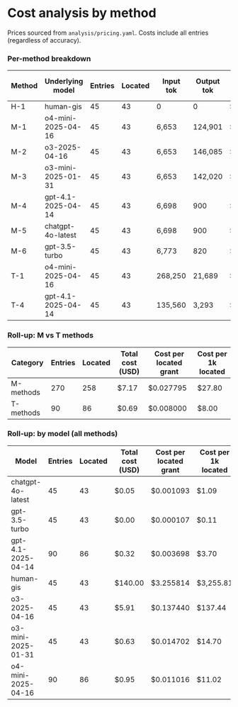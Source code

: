 # Cost analysis by method

Prices sourced from `analysis/pricing.yaml`. Costs include all entries (regardless of accuracy).

### Per-method breakdown

| Method | Underlying model | Entries | Located | Input tok | Output tok | Total cost (USD) | Cost per located grant | Cost per 1k located |
|---|---|---|---|---|---|---|---|---|
| H-1 | human-gis | 45 | 43 | 0 | 0 | $140.00 | $3.255814 | $3,255.81 |
| M-1 | o4-mini-2025-04-16 | 45 | 43 | 6,653 | 124,901 | $0.56 | $0.012951 | $12.95 |
| M-2 | o3-2025-04-16 | 45 | 43 | 6,653 | 146,085 | $5.91 | $0.137440 | $137.44 |
| M-3 | o3-mini-2025-01-31 | 45 | 43 | 6,653 | 142,020 | $0.63 | $0.014702 | $14.70 |
| M-4 | gpt-4.1-2025-04-14 | 45 | 43 | 6,698 | 900 | $0.02 | $0.000479 | $0.48 |
| M-5 | chatgpt-4o-latest | 45 | 43 | 6,698 | 900 | $0.05 | $0.001093 | $1.09 |
| M-6 | gpt-3.5-turbo | 45 | 43 | 6,773 | 820 | $0.00 | $0.000107 | $0.11 |
| T-1 | o4-mini-2025-04-16 | 45 | 43 | 268,250 | 21,689 | $0.39 | $0.009082 | $9.08 |
| T-4 | gpt-4.1-2025-04-14 | 45 | 43 | 135,560 | 3,293 | $0.30 | $0.006918 | $6.92 |

### Roll-up: M vs T methods

| Category | Entries | Located | Total cost (USD) | Cost per located grant | Cost per 1k located |
|---|---|---|---|---|---|
| M-methods | 270 | 258 | $7.17 | $0.027795 | $27.80 |
| T-methods | 90 | 86 | $0.69 | $0.008000 | $8.00 |

### Roll-up: by model (all methods)

| Model | Entries | Located | Total cost (USD) | Cost per located grant | Cost per 1k located |
|---|---|---|---|---|---|
| chatgpt-4o-latest | 45 | 43 | $0.05 | $0.001093 | $1.09 |
| gpt-3.5-turbo | 45 | 43 | $0.00 | $0.000107 | $0.11 |
| gpt-4.1-2025-04-14 | 90 | 86 | $0.32 | $0.003698 | $3.70 |
| human-gis | 45 | 43 | $140.00 | $3.255814 | $3,255.81 |
| o3-2025-04-16 | 45 | 43 | $5.91 | $0.137440 | $137.44 |
| o3-mini-2025-01-31 | 45 | 43 | $0.63 | $0.014702 | $14.70 |
| o4-mini-2025-04-16 | 90 | 86 | $0.95 | $0.011016 | $11.02 |